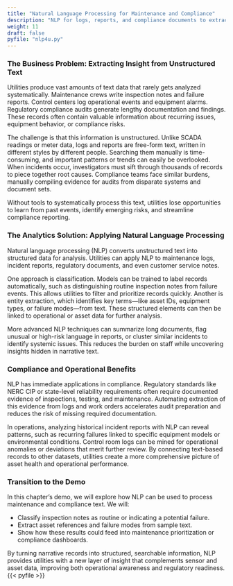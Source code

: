 ```yaml
---
title: "Natural Language Processing for Maintenance and Compliance"
description: "NLP for logs, reports, and compliance documents to extract insight."
weight: 11
draft: false
pyfile: "nlp4u.py"
---
```

### The Business Problem: Extracting Insight from Unstructured Text

Utilities produce vast amounts of text data that rarely gets analyzed systematically. Maintenance crews write inspection notes and failure reports. Control centers log operational events and equipment alarms. Regulatory compliance audits generate lengthy documentation and findings. These records often contain valuable information about recurring issues, equipment behavior, or compliance risks.

The challenge is that this information is unstructured. Unlike SCADA readings or meter data, logs and reports are free-form text, written in different styles by different people. Searching them manually is time-consuming, and important patterns or trends can easily be overlooked. When incidents occur, investigators must sift through thousands of records to piece together root causes. Compliance teams face similar burdens, manually compiling evidence for audits from disparate systems and document sets.

Without tools to systematically process this text, utilities lose opportunities to learn from past events, identify emerging risks, and streamline compliance reporting.

### The Analytics Solution: Applying Natural Language Processing

Natural language processing (NLP) converts unstructured text into structured data for analysis. Utilities can apply NLP to maintenance logs, incident reports, regulatory documents, and even customer service notes.

One approach is classification. Models can be trained to label records automatically, such as distinguishing routine inspection notes from failure events. This allows utilities to filter and prioritize records quickly. Another is entity extraction, which identifies key terms—like asset IDs, equipment types, or failure modes—from text. These structured elements can then be linked to operational or asset data for further analysis.

More advanced NLP techniques can summarize long documents, flag unusual or high-risk language in reports, or cluster similar incidents to identify systemic issues. This reduces the burden on staff while uncovering insights hidden in narrative text.

### Compliance and Operational Benefits

NLP has immediate applications in compliance. Regulatory standards like NERC CIP or state-level reliability requirements often require documented evidence of inspections, testing, and maintenance. Automating extraction of this evidence from logs and work orders accelerates audit preparation and reduces the risk of missing required documentation.

In operations, analyzing historical incident reports with NLP can reveal patterns, such as recurring failures linked to specific equipment models or environmental conditions. Control room logs can be mined for operational anomalies or deviations that merit further review. By connecting text-based records to other datasets, utilities create a more comprehensive picture of asset health and operational performance.

### Transition to the Demo

In this chapter’s demo, we will explore how NLP can be used to process maintenance and compliance text. We will:

* Classify inspection notes as routine or indicating a potential failure.
* Extract asset references and failure modes from sample text.
* Show how these results could feed into maintenance prioritization or compliance dashboards.

By turning narrative records into structured, searchable information, NLP provides utilities with a new layer of insight that complements sensor and asset data, improving both operational awareness and regulatory readiness.
{{< pyfile >}}
